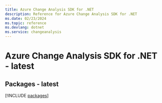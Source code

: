 ```yaml
---
title: Azure Change Analysis SDK for .NET
description: Reference for Azure Change Analysis SDK for .NET
ms.date: 02/23/2024
ms.topic: reference
ms.devlang: dotnet
ms.service: changeanalysis
---
```

# Azure Change Analysis SDK for .NET - latest
## Packages - latest
[!INCLUDE [packages](change-analysis-index.md)]